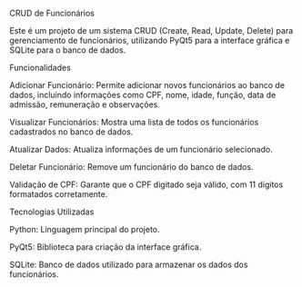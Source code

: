 CRUD de Funcionários

Este é um projeto de um sistema CRUD (Create, Read, Update, Delete) para gerenciamento de funcionários, utilizando PyQt5 para a interface gráfica e SQLite para o banco de dados.

Funcionalidades

Adicionar Funcionário: Permite adicionar novos funcionários ao banco de dados, incluindo informações como CPF, nome, idade, função, data de admissão, remuneração e observações.

Visualizar Funcionários: Mostra uma lista de todos os funcionários cadastrados no banco de dados.

Atualizar Dados: Atualiza informações de um funcionário selecionado.

Deletar Funcionário: Remove um funcionário do banco de dados.

Validação de CPF: Garante que o CPF digitado seja válido, com 11 dígitos formatados corretamente.

Tecnologias Utilizadas

Python: Linguagem principal do projeto.

PyQt5: Biblioteca para criação da interface gráfica.

SQLite: Banco de dados utilizado para armazenar os dados dos funcionários.
